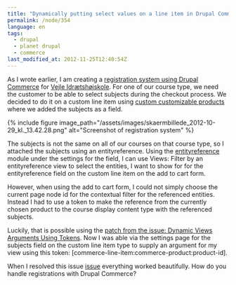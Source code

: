 ```yaml
---
title: "Dynamically putting select values on a line item in Drupal Commerce"
permalink: /node/354
language: en
tags:
  - drupal
  - planet drupal
  - commerce
last_modified_at: 2012-11-25T12:40:54Z
---
```


As I wrote earlier, I am creating a [registration system using Drupal Commerce](/node/353) for [Vejle Idrætshøjskole](https://www.vih.dk). For one of our course type, we need the customer to be able to select subjects during the checkout process. We decided to do it on a custom line item using [custom customizable products](https://drupal.org/project/commerce_custom_product) where we added the subjects as a field.

{% include figure image_path="/assets/images/skaermbillede_2012-10-29_kl._13.42.28.png" alt="Screenshot of registration system" %}

The subjects is not the same on all of our courses on that course type, so I attached the subjects using an entityreference. Using the [entityreference](https://drupal.org/project/entityreference) module under the settings for the field, I can use Views: Filter by an entityreference view to select the entities, I want to show for for the entityreference field on the custom line item on the add to cart form.

However, when using the add to cart form, I could not simply choose the current page node id for the contextual filter for the referenced entities. Instead I had to use a token to make the reference from the currently chosen product to the course display content type with the referenced subjects.

Luckily, that is possible using the [patch from the issue: Dynamic Views Arguments Using Tokens](https://drupal.org/node/1699378). Now I was able via the settings page for the subjects field on the custom line item type to supply an argument for my view using this token: \[commerce-line-item:commerce-product:product-id\].

When I resolved this issue [issue](https://drupal.org/node/1826676) everything worked beautifully. How do you handle registrations with Drupal Commerce?
